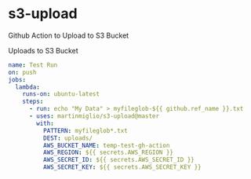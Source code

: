 # s3-upload

Github Action to Upload to S3 Bucket

Uploads to S3 Bucket

```yml
name: Test Run
on: push
jobs:
  lambda:
    runs-on: ubuntu-latest
    steps:
      - run: echo "My Data" > myfileglob-${{ github.ref_name }}.txt
      - uses: martinmiglio/s3-upload@master
        with:
          PATTERN: myfileglob*.txt
          DEST: uploads/
          AWS_BUCKET_NAME: temp-test-gh-action
          AWS_REGION: ${{ secrets.AWS_REGION }}
          AWS_SECRET_ID: ${{ secrets.AWS_SECRET_ID }}
          AWS_SECRET_KEY: ${{ secrets.AWS_SECRET_KEY }}
```
